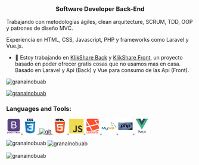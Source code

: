 <!--### Software Developer Back-End

Trabajando con metodologías ágiles, clean arquitecture, SCRUM, TDD, OOP y patrones de diseño MVC.

Experiencia en HTML, CSS, Javascript, PHP y frameworks como Laravel y Vue.js.
-->



<!--
**GranainoBUAB/GranainoBUAB** is a ✨ _special_ ✨ repository because its `README.md` (this file) appears on your GitHub profile.

Here are some ideas to get you started:

- 🔭 I’m currently working on ...
- 🌱 I’m currently learning ...
- 👯 I’m looking to collaborate on ...
- 🤔 I’m looking for help with ...
- 💬 Ask me about ...
- 📫 How to reach me: ...
- 😄 Pronouns: ...
- ⚡ Fun fact: ...
-->

<h3 align="center">Software Developer Back-End</h3>
Trabajando con metodologías ágiles, clean arquitecture, SCRUM, TDD, OOP y patrones de diseño MVC.

Experiencia en HTML, CSS, Javascript, PHP y frameworks como Laravel y Vue.js.


- 🔭 Estoy trabajando en [KlikShare Back](https://github.com/KlikProjects/KLikShareBACK) y [KlikShare Front](https://github.com/KlikProjects/KlikShareFront), un proyecto basado en poder ofrecer gratis cosas que no usamos mas en casa. Basado en Laravel y Api (Back) y Vue para consumo de las Api (Front).



<p align="left"> <img src="https://komarev.com/ghpvc/?username=granainobuab&label=Profile%20views&color=0e75b6&style=flat" alt="granainobuab" /> </p>

<p align="left"> <a href="https://github.com/ryo-ma/github-profile-trophy"><img src="https://github-profile-trophy.vercel.app/?username=granainobuab" alt="granainobuab" /></a> </p>


<h3 align="left">Languages and Tools:</h3>
<p align="left"> <a href="https://getbootstrap.com" target="_blank"> <img src="https://raw.githubusercontent.com/devicons/devicon/master/icons/bootstrap/bootstrap-plain-wordmark.svg" alt="bootstrap" width="40" height="40"/> </a> <a href="https://www.w3schools.com/css/" target="_blank"> <img src="https://raw.githubusercontent.com/devicons/devicon/master/icons/css3/css3-original-wordmark.svg" alt="css3" width="40" height="40"/> </a> <a href="https://git-scm.com/" target="_blank"> <img src="https://www.vectorlogo.zone/logos/git-scm/git-scm-icon.svg" alt="git" width="40" height="40"/> </a> <a href="https://www.w3.org/html/" target="_blank"> <img src="https://raw.githubusercontent.com/devicons/devicon/master/icons/html5/html5-original-wordmark.svg" alt="html5" width="40" height="40"/> </a> <a href="https://developer.mozilla.org/en-US/docs/Web/JavaScript" target="_blank"> <img src="https://raw.githubusercontent.com/devicons/devicon/master/icons/javascript/javascript-original.svg" alt="javascript" width="40" height="40"/> </a> <a href="https://laravel.com/" target="_blank"> <img src="https://raw.githubusercontent.com/devicons/devicon/master/icons/laravel/laravel-plain-wordmark.svg" alt="laravel" width="40" height="40"/> </a> <a href="https://www.mysql.com/" target="_blank"> <img src="https://raw.githubusercontent.com/devicons/devicon/master/icons/mysql/mysql-original-wordmark.svg" alt="mysql" width="40" height="40"/> </a> <a href="https://www.php.net" target="_blank"> <img src="https://raw.githubusercontent.com/devicons/devicon/master/icons/php/php-original.svg" alt="php" width="40" height="40"/> </a> <a href="https://vuejs.org/" target="_blank"> <img src="https://raw.githubusercontent.com/devicons/devicon/master/icons/vuejs/vuejs-original-wordmark.svg" alt="vuejs" width="40" height="40"/> </a> </p>

<p><img align="left" src="https://github-readme-stats.vercel.app/api/top-langs?username=granainobuab&show_icons=true&locale=en&layout=compact" alt="granainobuab" /></p>

<p>&nbsp;<img align="center" src="https://github-readme-stats.vercel.app/api?username=granainobuab&show_icons=true&locale=en" alt="granainobuab" /></p>

<p><img align="center" src="https://github-readme-streak-stats.herokuapp.com/?user=granainobuab&" alt="granainobuab" /></p>
